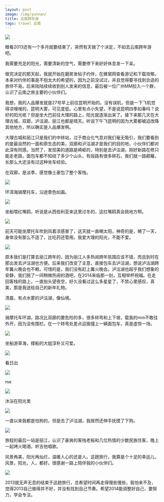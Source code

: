 ```yaml
---
layout: post
image: /img/yunnan/
title: 云南跨年游
tags: travel 云南
---
```

<img src="/img/yunnan/haidi.jpg">
<p>眼看2013还有一个多月就要结束了，突然有天做了个决定，不如去云南跨年游吧。</p>
<p>我需要充足的阳光，需要清新的空气，需要停下来好好休息发一下呆。</p>
<p>做完决定的那天起，我就开始在磨房发帖子约伴，在蜂窝网查看游记和下载攻略，本来对约伴的事是不抱太大的希望的，因为之前没试过，并且觉得要寻找到合适的旅伴不易。后来陆陆续续收到别人发来的信息，最后被一位广州MM拉入一个群，认识了云南之旅主要的小伙伴们。</p>
<p>我想，我的人品爆发就是27号早上前往昆明开始的。没有误机，但是一下飞机觉得凉嗖嗖的，昆明大雾，可见度低。心里有点小失望，不是说昆明四季如春吗？说好的阳光呢？但是坐大巴前往大理的路上，阳光就逐渐出来了。接下来那几天在大理古城，双廊，泸沽湖，丽江也都是晴天。听说下午飞昆明的因为大雾都被迫改降其他地方，所以确实是人品爆发啊。</p>
<p>大理古城和丽江只是我们的中转站，过于商业化气息对我们毫无吸引，我们要看到的是最自然的一面和原生态的美，双廊和泸沽湖才是我们的目的地，小伙伴们都对此深有同感。当然了，发现美的道路是崎岖的，特别是去泸沽湖，刚好新路在修只能走老路，面包车都不知绕了多少个山头，有段路有很多碎石，我们就一路颠簸，长那么大还没有过这种坐车经验。</p>
<p>在双廊，是淡季，感觉像土豪包了整个客栈。</p>
<img src="/img/yunnan/kezhan.jpg">
<p>环洱海骑摩托车，沿途景色如画。</p>
<img src="/img/yunnan/yantu.jpg">
<p>坐船喂红嘴鸥，听说是从西伯利亚来这里过冬的，这红嘴鸥真会挑地方啊。</p>
<img src="/img/yunnan/ou.jpg">
<p>前天可能坐摩托车吹到风着凉感冒了，这天就一直嗮太阳，神奇的是，嗮了一天，身体没有那么不适了，比吃药还管用。我爱大理的阳光，不能不爱。</p>
<img src="/img/yunnan/bandao.jpg">
<p>原本我们是打算去丽江跨年的，因为丽江人多热闹跨年氛围应该不错，而且到时在那出发去泸沽湖也方便。后来我们改变了主意，直接包车去泸沽湖，想说泸沽湖跨年篝火晚会也不赖。可惜的是，我们没有赶上篝火晚会。泸沽湖也超乎我们想象的安静，我们挑了一间稍微热闹的酒吧，在2014来临那一刻，互相举杯祝福。在走回客栈的路上，一直抬头望夜空，好久没看过这么多星星了，不禁心里感叹，真美，那是我送给自己的新年礼物。</p>

<p>清晨，有点水雾的泸沽湖，像仙境。</p>
<img src="/img/yunnan/luguhu2.jpg">
<p>骑摩托车环湖，路况比双廊的要危险的多，很多转弯和上下坡，载我的mm不敢往外开，因为没有围栏。在一个转弯处差点迎面撞上一辆面包车，真是虚惊一场。</p>
<img src="/img/yunnan/moto.jpg">
<p>坐船游草海，撑船的大姐淳朴又可爱。</p>
<img src="/img/yunnan/caohai.jpg">
<p>看日出</p>
<img src="/img/yunnan/sun.jpg">
<p>me</p>
<img src="/img/yunnan/me.jpg">
<p>沐浴在阳光里</p>
<img src="/img/yunnan/me-in-sun.jpg">
<p>一直以来我都是怕狗的，但是去了泸沽湖，我居然还伸手抚摸了下狗。</p>
<img src="/img/yunnan/me-and-dog.jpg">
<p>旅程的最后一站是丽江，认识了豪爽的客栈老板和几位热情的少数民族住客，晚上一起烤火喝酒，听吉他唱歌。</p>
<p>风景再美，阳光再灿烂，温暖人心的还是人。这趟旅行，我算是个十足的幸运儿，风景，阳光，人，都好。很感谢一路上陪伴我的小伙伴们。</p>
<img src="/img/yunnan/we.jpg">
<p>2013就无声无息的结束于这趟旅行，总希望时间再走得慢些慢些，我怕来不及，觉得2013自己做得并不好，并没有找到自己节奏。希望2014能调整好自己，要努力，学会专注。</p>